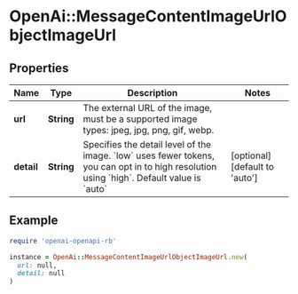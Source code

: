 # OpenAi::MessageContentImageUrlObjectImageUrl

## Properties

| Name | Type | Description | Notes |
| ---- | ---- | ----------- | ----- |
| **url** | **String** | The external URL of the image, must be a supported image types: jpeg, jpg, png, gif, webp. |  |
| **detail** | **String** | Specifies the detail level of the image. &#x60;low&#x60; uses fewer tokens, you can opt in to high resolution using &#x60;high&#x60;. Default value is &#x60;auto&#x60; | [optional][default to &#39;auto&#39;] |

## Example

```ruby
require 'openai-openapi-rb'

instance = OpenAi::MessageContentImageUrlObjectImageUrl.new(
  url: null,
  detail: null
)
```

